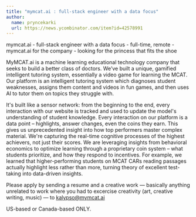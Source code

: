 ```yaml
---
title: "mymcat.ai : full-stack engineer with a data focus"
author:
  name: pryncekarki
  url: https://news.ycombinator.com/item?id=42578991
---
```

mymcat.ai - full-stack engineer with a data focus - full-time, remote - mymcat.ai for the company - looking for the princess that fits the shoe

MyMCAT.ai is a machine learning educational technology company that seeks to build a better class of doctors. We’ve built a unique, gamified intelligent tutoring system, essentially a video game for learning the MCAT. Our platform is an intelligent tutoring system which diagnoses student weaknesses, assigns them content and videos in fun games, and then uses AI to tutor them on topics they struggle with.

It&#x27;s built like a sensor network: from the beginning to the end, every interaction with our website is tracked and used to update the model&#x27;s understanding of student knowledge. Every interaction on our platform is a data point – highlights, answer changes, even the coins they earn. This gives us unprecedented insight into how top performers master complex material. We&#x27;re capturing the real-time cognitive processes of the highest achievers, not just their scores. We are leveraging insights from behavioral economics to optimize learning through a proprietary coin system – what students prioritize, and how they respond to incentives. For example, we learned that higher-performing students on MCAT CARs reading passages actually highlight less rather than more, turning theory of excellent test-taking into data-driven insights.

Please apply by sending a resume and a creative work — basically anything unrelated to work where you had to excercise creativity (art, creative writing, music) — to kalypso@mymcat.ai

US-based or Canada-based ONLY.
<JobApplication />
